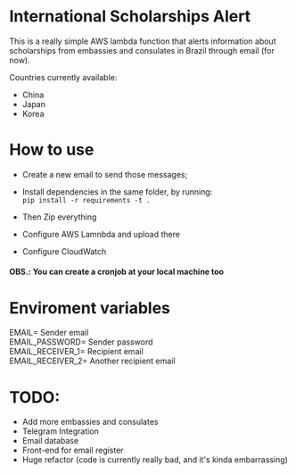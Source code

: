 # International Scholarships Alert

This is a really simple AWS lambda function that alerts information about scholarships from embassies and consulates in Brazil through email (for now).

Countries currently available:
- China
- Japan
- Korea

# How to use

- Create a new email to send those messages;
- Install dependencies in the same folder, by running:  
`pip install -r requirements -t .`

- Then Zip everything
- Configure AWS Lamnbda and upload there
- Configure CloudWatch

#### OBS.: You can create a cronjob at your local machine too

# Enviroment variables

EMAIL=               Sender email  
EMAIL_PASSWORD=     Sender password  
EMAIL_RECEIVER_1=   Recipient email  
EMAIL_RECEIVER_2=    Another recipient email  

# TODO:
- Add more embassies and consulates
- Telegram Integration
- Email database
- Front-end for email register
- Huge refactor (code is currently really bad, and it's kinda embarrassing)
